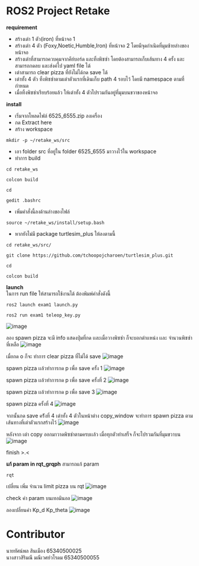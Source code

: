 # ROS2 Project Retake

**requirement**
- สร้างเต่า 1 ตัว(iron) ที่หน้าจอ 1
- สร้างเต่า 4 ตัว (Foxy,Noetic,Humble,Iron) ที่หน้าจอ 2 โดยมีจุดกำเนิดที่มุมซ้ายล่างของหน้าจอ
- สร้างเต่าที่สามารถควบคุมจากคีย์บอร์ด และทิ้งพิซซ่า โดยต้องสามารถเก็บเส้นทาง 4 ครั้ง และสามารถกดลบ และส่งค่ไป yaml file ได้
- เต่าสามารถ clear pizza ที่ยังไม่ได้กด save ได้
- เต่าทั้ง 4 ตัว ทิ้งพิซซ่าตามเต่าตัวแรกที่เดินเก็บ path 4 รอบไว้ โดยมี namespace ตามที่กำหนด
- เมื่อทิ้งพิซซ่าเรียบร้อยแล้ว ให้เต่าทั้ง 4 ตัวไปรวมกันอยู่ที่มุมบนขวาของหน้าจอ

**install**
- เริ่มจากโหลดไฟล์ 6525_6555.zip ลงเครื่อง<br>
- กด Extract here <br>
- สร้าง workspace <br>
```
mkdir -p ~/retake_ws/src
```
- เอา folder src ที่อยู่ใน folder 6525_6555 มาวางไว้ใน workspace <br>
- ทำการ build <br>
```
cd retake_ws
```
```
colcon build
```
```
cd
```
```
gedit .bashrc
```
- เพิ่มคำสั่งนี้ลงด้านล่างของไฟล์
```
source ~/retake_ws/install/setup.bash 
```

- หากยังไม่มี package turtlesim_plus ให้ลงตามนี้
```
cd retake_ws/src/
```
```
git clone https://github.com/tchoopojcharoen/turtlesim_plus.git
```
```
cd
```
```
colcon build
```

**launch** <br>
ในการ run file ให้สามารถใช้งานได้ ต้องพิมพ์คำสั่งดังนี้
```
ros2 launch exam1 launch.py 
```
```
ros2 run exam1 teleop_key.py 
```
![image](https://github.com/user-attachments/assets/2c8a9d95-8937-492f-94f9-6ea03031f04b)

ลอง spawn pizza จะมี info แสดงปุ่มที่กด เเละเมื่อวางพิซซ่า ก็จะบอกตำเเหน่ง เเละ จำนวนพิซซ่าที่เหลือ
![image](https://github.com/user-attachments/assets/ae7e0d2d-2207-42df-9914-6e89ad018cc3)

เมื่อกด o ก็จะ ทำการ clear pizza ที่ไม่ได้ save
![image](https://github.com/user-attachments/assets/2e2a7605-47e6-40d6-baea-3c1b72124221)

spawn pizza เเล้วทำการกด p เพื่อ save ครั้ง 1 
![image](https://github.com/user-attachments/assets/8bc5ba6d-9fbc-4850-b0ea-292915419051)

spawn pizza เเล้วทำการกด p เพื่อ save ครั้งที่ 2
![image](https://github.com/user-attachments/assets/b05a7b12-9262-47b9-b957-767c17524d0e)

spawn pizza เเล้วทำการกด p เพื่อ save 3
![image](https://github.com/user-attachments/assets/c19bda89-7679-4ab8-bcc1-81effde3703b)

spawn pizza ครั้งที่ 4
![image](https://github.com/user-attachments/assets/d3e9861d-287d-4f6d-9a9f-67a3f6fda7a2)

จากนั้นกด save คร้ังที่ 4 เต่าทั้ง 4 ตัวในหน้าต่าง copy_window จะทำการ spawn pizza ตามเส้นทางที่เต่าตัวแรกสร้างไว้
![image](https://github.com/user-attachments/assets/66329e62-f5c1-4cd8-b4d6-60730529de5e)

หลังจาก เต่า copy ออกมาวาดพิซซ่าตามครบเเล้ว เมื่อทุกตัวทำเสร็จ ก็จะไปรวมกันที่มุมขวาบน
![image](https://github.com/user-attachments/assets/7b2765a7-e847-480a-b2f3-20d28e9d6901)

finish >.<


**แก้ param in rqt_grqph**
สามารถแก้ param 
```
rqt
```

เปลี่ยน เพิ่ม จำนวน limit pizza บน rqt
![image](https://github.com/user-attachments/assets/7e1ed2a0-9134-4274-9155-2395b250bc3f)

check ค่า param บนเทอมินอล
![image](https://github.com/user-attachments/assets/de9809ac-dc2d-4d67-9571-72337ad9c113)

ลองเปลี่ยนค่า Kp_d Kp_theta
![image](https://github.com/user-attachments/assets/ec5b99ce-c457-4842-a125-0167f62aaf20)


# **Contributor** 
นายทัศน์พล สินเมือง 65340500025 <br>
นางสาวสิริมณี มณีเวศย์วโรดม 65340500055
